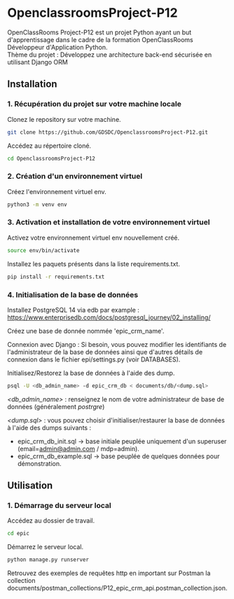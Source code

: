 # OpenclassroomsProject-P12
OpenClassRooms Project-P12 est un projet Python ayant un but d'apprentissage dans le cadre de la formation OpenClassRooms Développeur d'Application Python.  
Thème du projet : Développez une architecture back-end sécurisée en utilisant Django ORM


## Installation

### 1. Récupération du projet sur votre machine locale

Clonez le repository sur votre machine.

```bash
git clone https://github.com/GDSDC/OpenclassroomsProject-P12.git
```

Accédez au répertoire cloné.
```bash
cd OpenclassroomsProject-P12
```

### 2. Création d'un environnement virtuel 
Créez l'environnement virtuel env.
```bash
python3 -m venv env
```

### 3. Activation et installation de votre environnement virtuel 

Activez votre environnement virtuel env nouvellement créé.
```bash
source env/bin/activate
```

Installez les paquets présents dans la liste requirements.txt.
```bash
pip install -r requirements.txt
```

### 4. Initialisation de la base de données

Installez PostgreSQL 14 via edb par example : https://www.enterprisedb.com/docs/postgresql_journey/02_installing/

Créez une base de donnée nommée 'epic_crm_name'.

Connexion avec Django : Si besoin, vous pouvez modifier les identifiants de l'administrateur de la base de données ainsi que d'autres détails de connexion dans le fichier epi/settings.py (voir DATABASES).

Initialisez/Restorez la base de données à l'aide des dump.
```bash
psql -U <db_admin_name> -d epic_crm_db < documents/db/<dump.sql>
```
_<db_admin_name>_ : renseignez le nom de votre administrateur de base de données (généralement _postrgre_)

_<dump.sql>_ : vous pouvez choisir d'initialiser/restaurer la base de données à l'aide des dumps suivants :
* epic_crm_db_init.sql -> base initiale peuplée uniquement d'un superuser (email=admin@admin.com / mdp=admin).
* epic_crm_db_example.sql -> base peuplée de quelques données pour démonstration.

## Utilisation

### 1. Démarrage du serveur local

Accédez au dossier de travail.
```bash
cd epic
```

Démarrez le serveur local.
```bash
python manage.py runserver
```

Retrouvez des exemples de requêtes http en important sur Postman la collection documents/postman_collections/P12_epic_crm_api.postman_collection.json.
